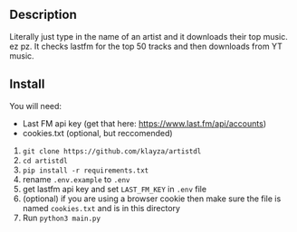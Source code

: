 ## Description

Literally just type in the name of an artist and it downloads their top music. ez pz. It checks lastfm for the top 50 tracks and then downloads from YT music.

## Install

You will need:

- Last FM api key (get that here: https://www.last.fm/api/accounts)
- cookies.txt (optional, but reccomended)

1. `git clone https://github.com/klayza/artistdl`
2. `cd artistdl`
3. `pip install -r requirements.txt`
4. rename `.env.example` to `.env`
5. get lastfm api key and set `LAST_FM_KEY` in `.env` file
6. (optional) if you are using a browser cookie then make sure the file is named `cookies.txt` and is in this directory
7. Run `python3 main.py`
